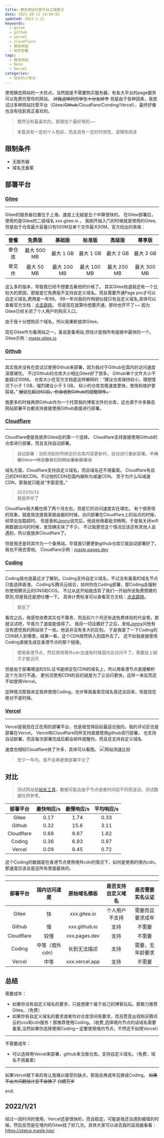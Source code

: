 ```yaml
---
title: 静态网站托管平台之碰壁记
date: 2021-10-13 14:54:01
updated: 2022-1-21
keywords: 
  - gitee
  - github
  - vercel
  - cloudflare
  - 静态网站
  - 网页部署
tags:
  - 静态网站
  - Hexo
  - Vercel
categories:
  - 站长的小笔记
---
```

使用静态网站的一大优点，当然就是不需要购买服务器，有各大平台的page服务可以免费托管你的网站。
~~对我这样的穷学生十分友好~~😎
但是由于各种因素，我尝试过多种网站托管平台（Gitee/~~Github~~/Cloudflare/Conding/Vercel），最终好像也没有找到真正喜欢的。

> 既然没有最喜欢的，那就找个最好用的~~

<!-- more -->

<div class="warning">

> 本篇具有一定的个人色彩，而且具有一定的时效性。请理性阅读

</div>

## 限制条件

- 无服务器
- 域名无备案

## 部署平台

### [Gitee](https://gitee.com/)

---

Gitee的服务器位置位于上海，速度上无疑是五个中算很快的。
在Gitee部署后，使用的是Gitee的二级域名 xxx.gitee.io 。
我刚开始入门的时候就是使用的Gitee,但是由于仓库最大容量只有500M且单个文件最大50M。官方给出的表格：


|  套餐  |   免费版   |   基础版   |   标准版   |   高级版   |   尊享版   |
| :------: | :-----------: | :-----------: | :-----------: | :-----------: | :-----------: |
| 单仓库 | 最大 500 MB |  最大 1 GB  |  最大 1 GB  |  最大 2 GB  |  最大 3 GB  |
| 单文件 | 最大 50 MB | 最大 100 MB | 最大 100 MB | 最大 200 MB | 最大 300 MB |

这么多的版本，导致我已经不想要去看他的价格了。
其实Gitee劝退我还有一个比较大的原因，那就是它免费版不支持自定义域名。而且需要开通Page pro才可以自定义域名,费用是一年99。
99一年对我的作用貌似就只有自定义域名,具体可以查看官方文档：[点击跳转](https://gitee.com/help/articles/4228)。
但是现在就算你想要开通，那你也开不了~~   因为Gitee已经关闭了个人用户的购买入口。

由于我十分想购买个域名，所以我果断放弃Gitee。

现在Gitee作为备用站之一，虽说是备用站,但估计是我所有链接中最快的一个。
Gitee示例：[masle.gitee.io](https://masle.gitee.io/)

### [Github](https://github.com/)

---

其实我并没有在尝试过使用Github来部署，因为我对于Github在国内的访问速度深感堪忧。
不过Github的仓库大小相比Gitee好了很多。
Github单个文件大小不能超过100M。
仓库大小在官方文档是这样解释的：“建议仓库保持较小，理想情况下小于 1 GB，强烈建议小于 5 GB。 较小的仓库克隆速度更快，使用和维护更容易。”
~~据说在超过5G后，你会收到Github的提醒邮件。~~

我更多的时候再把Github作为一个托管我的博客文件的仓库，这也源于许多静态网站部署平台都支持直接使用Github直接进行部署。

### [Cloudflare](https://dash.cloudflare.com/)

---

Cloudflare便是我放弃Gitee后的第一个选择。
Cloudflare支持直接使用Github的仓库进行部署，而且支持自动部署。

> 自动部署：当检测到你所绑定的仓库内容更新时，自动进行重新部署。~~不用像Gitee一样还要去它的网站重新部署😓~~

域名方面，Cloudflare支持自定义域名，而且域名还不用备案。
Cloudflare有自己的DNS和CDN。不过他的CDN在国内被称为减速CDN。
至于为什么叫减速CDN，那我就只能说“字面意思。”

> 2021/10/13 <br>我放弃你了

Cloudflare我大概也用了两个月左右，但是它的访问速度实在堪忧。
有个很奇怪的现象，就是我连接我家路由器的时候，访问部署在Cloudflare上的站点的时候，经常会加载超时。
但是我和[Jonny](https://jonnys.top/)说完后，他说他用着挺流畅啊。于是我关闭wifi用数据访问的时候，发现确实快了不少。
不过我感觉这个情况应该还有其他人会遇到，所以我放弃Cloudflare了。

但是我还是将其作为一个备用站，毕竟我只要更新github仓库它就自动部署好了，我也不用去管他。
Cloudflare示例：[masle.pages.dev](https://masle.pages.dev/)

### [Coding](https://coding.net/)

---

Coding我也是最近才了解到。Coding支持自定义域名，不过没有备案的域名节点只能选择香港。
Coding与腾讯云结合，如何你在Coding部署，那Coding会强制你使用腾讯云的DNS和COS。
不过从这开始就违背了我们一开始所说免费搭建的原则,但是我还是想吐槽一下。
具体计费标准可以查看官方文档：[点击跳转](https://help.coding.net/docs/pages/price.html)。

> 我变了

看完之后，我感觉收费其实也不算贵，而且前六个月还有送免费体验的代金卷。那就试试吧，毕竟为了速度能值得了。
我将一切设置好了之后，发给[Jonny](https://jonnys.top/)问他有没有感觉我的网站快了一些。他说并没有多大的区别。
于是我查了一下Coding的CDN转入到哪里，结果一看，这个CDN居然转入到国外去了。
还不如我直接使用Coding直接生成在香港节点的那个链接。

<div class="danger">

> 使用香港节点，然后使用境外cdn加速有时候国内会访问不了。需要挂上梯子才能访问

</div>

但是由于部署赠送的SSL证书是绑定在CDN的域名上，所以用香港节点直接解析这个方法行不通。
更何况使用CDN的目的就是为了让访问更快，这样一来反而还不如使用Vercel。

这种情况那我肯定放弃使用Coding，也许等我备案完域名我还会回来，但是现在绝对不是时候。

### [Vercel](https://vercel.com/)

---

Vercel是我现在正在用的部署平台，也是我觉得目前最适合我的。我的评论区也是部署在Vercel。
Vercel和Cloudflare同样支持直接使用github进行部署。
也支持自动部署，而且每次部署完成后都会邮件提醒你。而且还支持自定义域名

速度也相较Cloudflare快了许多，具体可以看图。
![网站测速比较](https://cdn.jsdelivr.net/gh/masle1/p@main/img/html-website-deployment-platform/001.jpg)

> 至少一年内，我不会再更换部署平台了

## 对比

> 测试网站是[站长工具](http://tool.chinaz.com/speedcom)，数据可能会由于节点或者时间段不同而波动，测试数据仅供参考。


|  部署平台  | 最快响应/s | 最慢响应/s | 平均响应/s |
| :----------: | :----------: | :----------: | :----------: |
|   Gitee   |    0.17    |    1.74    |    0.33    |
|   Github   |    0.32    |    15.6    |    3.11    |
| Cloudflare |    0.68    |    9.87    |    1.62    |
|   Coding   |    0.36    |    6.93    |    0.97    |
|   Vercel   |    0.09    |    9.45    |    0.72    |

这个Coding的数据是在香港节点使用境外cdn的情况下，如何是使用的境内cdn。
那速度应该会是这所有里面最快的。

---


|  部署平台  |  国内访问速度  |  原始域名模板  | 是否支持自定义域名 | 是否需要实名认证 |
| :----------: | :---------------: | :--------------: | :------------------: | :----------------: |
|   Gitee   |       快       |  xxx.gitee.io  |   个人用户不支持   | 需要而且要求成年 |
|   Github   |       慢       | xxx.github.io |        支持        |      不需要      |
| Cloudflare |      较慢      | xxx.pages.dev |        支持        |      不需要      |
|   Coding   | 中等（境外cdn） |  长到无法描述  |        支持        | 需要，无年龄要求 |
|   Vercel   |      中等      | xxx.vercel.app |        支持        |      不需要      |

## 总结

需要成年：

- 如果你没有自定义域名的要求，只是想建个属于自己的博客玩玩。那极力推荐Gitee。（免费）
- 如果你有自定义域名的要求或者你对仓库空间有要求，而且愿意出钱购买腾讯云的cos和cdn服务！那推荐使用Coding。（收费,选择境内节点的话域名需要备案,当然如果你选择使用Coding一定要使用境内节点，不然还不如用Vercel）

---

不需要成年：

- 可以选择用Vercel来部署，github来当做仓库。支持自定义域名。（免费，域名不用备案）

---

如果Vercel接下来的有让我难以接受的缺点，那我会再成年后换成Coding。
~~如果不出大问题估计是不会换了~~
~~白嫖万岁~~

end.

## 2022/1/21

经过一段时间的使用，Vercel还是很快的，而且稳定。可能是我还没遇到被墙的时候，然后反而是在境内的Gitee挂了好几次。具体大家可以进去我的监视器看看：https://status.masle.top/
